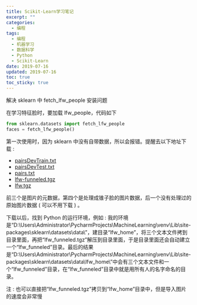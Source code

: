 ```yaml
---
title: Scikit-Learn学习笔记
excerpt: ""
categories:
  - 编程
tags:
  - 编程
  - 机器学习
  - 数据科学
  - Python
  - Scikit-Learn
date: 2019-07-16
updated: 2019-07-16
toc: true
toc_sticky: true
---
```


解决 sklearn 中 fetch_lfw_people 安装问题

在学习特征脸时，要加载 lfw_people，代码如下

```python
from sklearn.datasets import fetch_lfw_people
faces = fetch_lfw_people()
```

第一次使用时，因为 sklearn 中没有自带数据，所以会报错。提醒去以下地址下载 :

- [pairsDevTrain.txt](https://ndownloader.figshare.com/files/5976012)
- [pairsDevTest.txt](https://ndownloader.figshare.com/files/5976009)
- [pairs.txt](https://ndownloader.figshare.com/files/5976006)
- [lfw-funneled.tgz](https://ndownloader.figshare.com/files/5976015)
- [lfw.tgz](https://ndownloader.figshare.com/files/5976018)

前三个是图片的元数据，第四个是处理成锥子脸的图片数据，后一个没有处理过的原始图片数据 ( 可以不用下载 ) 。

下载以后，找到 Python 的运行环境，例如 : 我的环境是“D:\Users\Administrator\PycharmProjects\MachineLearning\venv\Lib\site-packages\sklearn\datasets\data\”，建目录“lfw_home”，将三个文本文件拷到目录里面，再把“lfw_funneled.tgz”解压到目录里面，于是目录里面还会自动建立一个“lfw_funneled”目录。最后的结果是“D:\Users\Administrator\PycharmProjects\MachineLearning\venv\Lib\site-packages\sklearn\datasets\data\lfw_home\”中会有三个文本文件和一个“lfw_funneled”目录，在“lfw_funneled”目录中就是用所有人的名字命名的目录。

注 : 也可以直接把“lfw_funneled.tgz”拷贝到“lfw_home”目录中，但是导入图片的速度会非常慢

